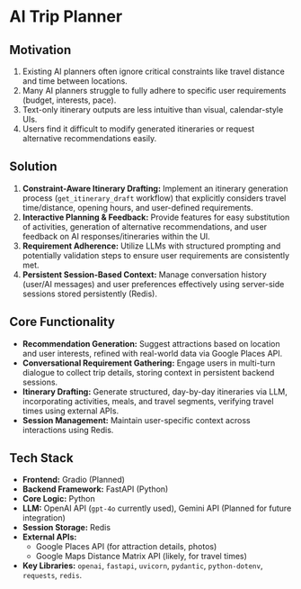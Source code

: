 # AI Trip Planner

## Motivation

1.  Existing AI planners often ignore critical constraints like travel distance and time between locations.
2.  Many AI planners struggle to fully adhere to specific user requirements (budget, interests, pace).
3.  Text-only itinerary outputs are less intuitive than visual, calendar-style UIs.
4.  Users find it difficult to modify generated itineraries or request alternative recommendations easily.

## Solution

1.  **Constraint-Aware Itinerary Drafting:** Implement an itinerary generation process (`get_itinerary_draft` workflow) that explicitly considers travel time/distance, opening hours, and user-defined requirements.
2.  **Interactive Planning & Feedback:** Provide features for easy substitution of activities, generation of alternative recommendations, and user feedback on AI responses/itineraries within the UI.
3.  **Requirement Adherence:** Utilize LLMs with structured prompting and potentially validation steps to ensure user requirements are consistently met.
4.  **Persistent Session-Based Context:** Manage conversation history (user/AI messages) and user preferences effectively using server-side sessions stored persistently (Redis).

## Core Functionality

*   **Recommendation Generation:** Suggest attractions based on location and user interests, refined with real-world data via Google Places API.
*   **Conversational Requirement Gathering:** Engage users in multi-turn dialogue to collect trip details, storing context in persistent backend sessions.
*   **Itinerary Drafting:** Generate structured, day-by-day itineraries via LLM, incorporating activities, meals, and travel segments, verifying travel times using external APIs.
*   **Session Management:** Maintain user-specific context across interactions using Redis.

## Tech Stack

*   **Frontend:** Gradio (Planned)
*   **Backend Framework:** FastAPI (Python)
*   **Core Logic:** Python
*   **LLM:** OpenAI API (`gpt-4o` currently used), Gemini API (Planned for future integration)
*   **Session Storage:** Redis
*   **External APIs:**
    *   Google Places API (for attraction details, photos)
    *   Google Maps Distance Matrix API (likely, for travel times)
*   **Key Libraries:** `openai`, `fastapi`, `uvicorn`, `pydantic`, `python-dotenv`, `requests`, `redis`.
